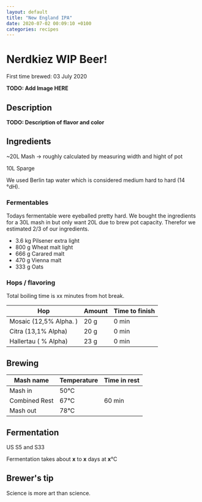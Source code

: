 ```yaml
---
layout: default
title: "New England IPA"
date: 2020-07-02 00:09:10 +0100
categories: recipes
---
```


# Nerdkiez WIP Beer!

First time brewed: 03 July 2020

**TODO: Add Image HERE**

## Description

**TODO: Description of flavor and color**

## Ingredients

~20L Mash -> roughly calculated by measuring width and hight of pot

10L Sparge

We used Berlin tap water which is considered medium hard to hard (14 °dH).

### Fermentables

Todays fermentable were eyeballed pretty hard. We bought the ingredients for a 30L mash in but only want 20L due to brew pot capacity. Therefor we estimated 2/3 of our ingredients.

- 3.6 kg Pilsener extra light
- 800 g Wheat malt light
- 666 g Carared malt
- 470 g Vienna malt
- 333 g Oats

### Hops / flavoring

Total boiling time is xx minutes from hot break.

| Hop                    | Amount | Time to finish |
| ---------------------- | ------ | -------------- |
| Mosaic (12,5% Alpha. ) | 20 g   | 0 min          |
| Citra (13,1% Alpha)    | 20 g   | 0 min          |
| Hallertau ( % Alpha)   | 23 g   | 0 min          |

## Brewing

| Mash name     | Temperature | Time in rest |
| ------------- | ----------- | ------------ |
| Mash in       | 50°C        |              |
| Combined Rest | 67°C        | 60 min       |
| Mash out      | 78°C        |              |

## Fermentation

US S5 and S33

Fermentation takes about **x** to **x** days at **x**°C

## Brewer's tip

Science is more art than science.
